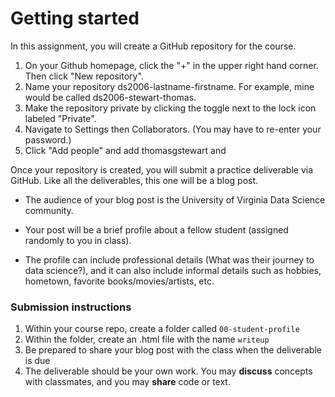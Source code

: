 Getting started
========

In this assignment, you will create a GitHub repository for the course.

1. On your Github homepage, click the "+" in the upper right hand corner.  Then click "New repository".
1. Name your repository ds2006-lastname-firstname.  For example, mine would be called ds2006-stewart-thomas.
1. Make the repository private by clicking the toggle next to the lock icon labeled "Private".
1. Navigate to Settings then Collaborators.  (You may have to re-enter your password.)
1. Click "Add people" and add thomasgstewart and 

Once your repository is created, you will submit a practice deliverable via GitHub.  Like all the deliverables, this one will be a blog post. 

-   The audience of your blog post is the University of Virginia Data Science community.

-   Your post will be a brief profile about a fellow student (assigned randomly to you in class).

-   The profile can include professional details (What was their journey to data science?), and it can also include informal details such as hobbies, hometown, favorite books/movies/artists, etc. 

### Submission instructions

1.  Within your course repo, create a folder called `00-student-profile`
1.  Within the folder, create an .html file with the name `writeup`
1.  Be prepared to share your blog post with the class when the deliverable is due
1.  The deliverable should be your own work.  You may **discuss**
    concepts with classmates, and you may **share** code or text.